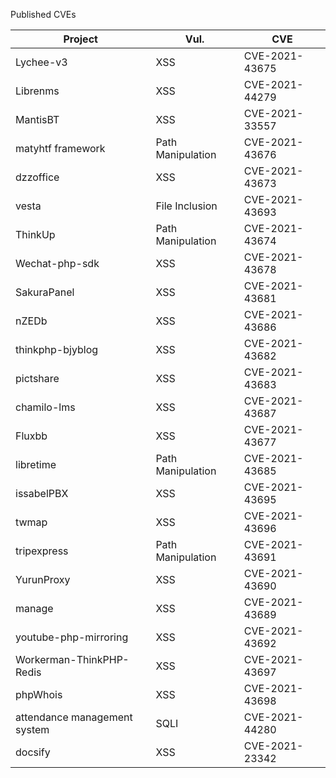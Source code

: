 Published CVEs

| Project | Vul. | CVE |
| ------- | ---- | --- |
| Lychee-v3 | XSS | CVE-2021-43675 |
| Librenms  | XSS | CVE-2021-44279 |
| MantisBT | XSS | CVE-2021-33557 |
| matyhtf framework | Path Manipulation | CVE-2021-43676 |
| dzzoffice | XSS | CVE-2021-43673 |
| vesta | File Inclusion | CVE-2021-43693 |
| ThinkUp | Path Manipulation | CVE-2021-43674 |
| Wechat-php-sdk | XSS | CVE-2021-43678 |
| SakuraPanel | XSS | CVE-2021-43681 |
| nZEDb | XSS | CVE-2021-43686 |
| thinkphp-bjyblog | XSS | CVE-2021-43682 |
| pictshare | XSS | CVE-2021-43683 |
| chamilo-lms | XSS | CVE-2021-43687 |
| Fluxbb | XSS | CVE-2021-43677 |
| libretime | Path Manipulation | CVE-2021-43685 |
| issabelPBX | XSS | CVE-2021-43695 |
| twmap | XSS | CVE-2021-43696 |
| tripexpress | Path Manipulation | CVE-2021-43691 |
| YurunProxy | XSS | CVE-2021-43690 |
| manage | XSS | CVE-2021-43689 |
| youtube-php-mirroring | XSS | CVE-2021-43692 |
| Workerman-ThinkPHP-Redis | XSS | CVE-2021-43697 |
| phpWhois | XSS | CVE-2021-43698 |
| attendance management system | SQLI | CVE-2021-44280 |
| docsify | XSS | CVE-2021-23342 |